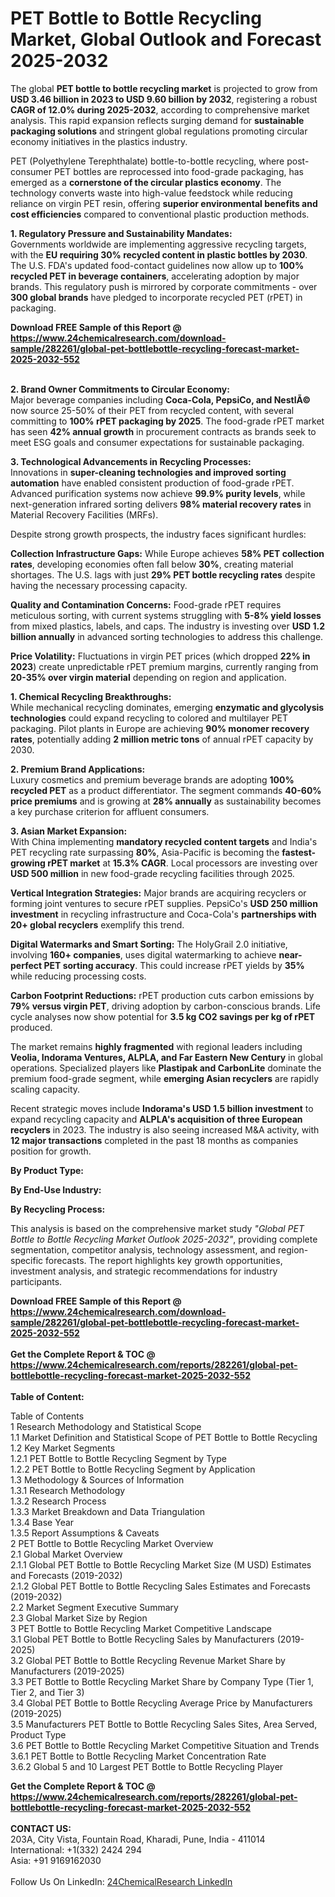 <h1>PET Bottle to Bottle Recycling Market, Global Outlook and Forecast 2025-2032</h1><p>The global <strong>PET bottle to bottle recycling market</strong> is projected to grow from <strong>USD 3.46 billion in 2023 to USD 9.60 billion by 2032</strong>, registering a robust <strong>CAGR of 12.0% during 2025-2032</strong>, according to comprehensive market analysis. This rapid expansion reflects surging demand for <strong>sustainable packaging solutions</strong> and stringent global regulations promoting circular economy initiatives in the plastics industry.</p><p>PET (Polyethylene Terephthalate) bottle-to-bottle recycling, where post-consumer PET bottles are reprocessed into food-grade packaging, has emerged as a <strong>cornerstone of the circular plastics economy</strong>. The technology converts waste into high-value feedstock while reducing reliance on virgin PET resin, offering <strong>superior environmental benefits and cost efficiencies</strong> compared to conventional plastic production methods.</p><p><strong>1. Regulatory Pressure and Sustainability Mandates:</strong><br>
Governments worldwide are implementing aggressive recycling targets, with the <strong>EU requiring 30% recycled content in plastic bottles by 2030</strong>. The U.S. FDA's updated food-contact guidelines now allow up to <strong>100% recycled PET in beverage containers</strong>, accelerating adoption by major brands. This regulatory push is mirrored by corporate commitments - over <strong>300 global brands</strong> have pledged to incorporate recycled PET (rPET) in packaging.</p><div><b>Download FREE Sample of this Report @ 
            <a href="https://www.24chemicalresearch.com/download-sample/282261/global-pet-bottlebottle-recycling-forecast-market-2025-2032-552">
            https://www.24chemicalresearch.com/download-sample/282261/global-pet-bottlebottle-recycling-forecast-market-2025-2032-552</a></b></div><br><p><strong>2. Brand Owner Commitments to Circular Economy:</strong><br>
Major beverage companies including <strong>Coca-Cola, PepsiCo, and NestlÃ©</strong> now source 25-50% of their PET from recycled content, with several committing to <strong>100% rPET packaging by 2025</strong>. The food-grade rPET market has seen <strong>42% annual growth</strong> in procurement contracts as brands seek to meet ESG goals and consumer expectations for sustainable packaging.</p><p><strong>3. Technological Advancements in Recycling Processes:</strong><br>
Innovations in <strong>super-cleaning technologies and improved sorting automation</strong> have enabled consistent production of food-grade rPET. Advanced purification systems now achieve <strong>99.9% purity levels</strong>, while next-generation infrared sorting delivers <strong>98% material recovery rates</strong> in Material Recovery Facilities (MRFs).</p><p>Despite strong growth prospects, the industry faces significant hurdles:</p><p><strong>Collection Infrastructure Gaps:</strong> While Europe achieves <strong>58% PET collection rates</strong>, developing economies often fall below <strong>30%</strong>, creating material shortages. The U.S. lags with just <strong>29% PET bottle recycling rates</strong> despite having the necessary processing capacity.</p><p><strong>Quality and Contamination Concerns:</strong> Food-grade rPET requires meticulous sorting, with current systems struggling with <strong>5-8% yield losses</strong> from mixed plastics, labels, and caps. The industry is investing over <strong>USD 1.2 billion annually</strong> in advanced sorting technologies to address this challenge.</p><p><strong>Price Volatility:</strong> Fluctuations in virgin PET prices (which dropped <strong>22% in 2023</strong>) create unpredictable rPET premium margins, currently ranging from <strong>20-35% over virgin material</strong> depending on region and application.</p><p><strong>1. Chemical Recycling Breakthroughs:</strong><br>
While mechanical recycling dominates, emerging <strong>enzymatic and glycolysis technologies</strong> could expand recycling to colored and multilayer PET packaging. Pilot plants in Europe are achieving <strong>90% monomer recovery rates</strong>, potentially adding <strong>2 million metric tons</strong> of annual rPET capacity by 2030.</p><p><strong>2. Premium Brand Applications:</strong><br>
Luxury cosmetics and premium beverage brands are adopting <strong>100% recycled PET</strong> as a product differentiator. The segment commands <strong>40-60% price premiums</strong> and is growing at <strong>28% annually</strong> as sustainability becomes a key purchase criterion for affluent consumers.</p><p><strong>3. Asian Market Expansion:</strong><br>
With China implementing <strong>mandatory recycled content targets</strong> and India's PET recycling rate surpassing <strong>80%</strong>, Asia-Pacific is becoming the <strong>fastest-growing rPET market</strong> at <strong>15.3% CAGR</strong>. Local processors are investing over <strong>USD 500 million</strong> in new food-grade recycling facilities through 2025.</p><p><strong>Vertical Integration Strategies:</strong> Major brands are acquiring recyclers or forming joint ventures to secure rPET supplies. PepsiCo's <strong>USD 250 million investment</strong> in recycling infrastructure and Coca-Cola's <strong>partnerships with 20+ global recyclers</strong> exemplify this trend.</p><p><strong>Digital Watermarks and Smart Sorting:</strong> The HolyGrail 2.0 initiative, involving <strong>160+ companies</strong>, uses digital watermarking to achieve <strong>near-perfect PET sorting accuracy</strong>. This could increase rPET yields by <strong>35%</strong> while reducing processing costs.</p><p><strong>Carbon Footprint Reductions:</strong> rPET production cuts carbon emissions by <strong>79% versus virgin PET</strong>, driving adoption by carbon-conscious brands. Life cycle analyses now show potential for <strong>3.5 kg CO2 savings per kg of rPET</strong> produced.</p><p>The market remains <strong>highly fragmented</strong> with regional leaders including <strong>Veolia, Indorama Ventures, ALPLA, and Far Eastern New Century</strong> in global operations. Specialized players like <strong>Plastipak and CarbonLite</strong> dominate the premium food-grade segment, while <strong>emerging Asian recyclers</strong> are rapidly scaling capacity.</p><p>Recent strategic moves include <strong>Indorama's USD 1.5 billion investment</strong> to expand recycling capacity and <strong>ALPLA's acquisition of three European recyclers</strong> in 2023. The industry is also seeing increased M&amp;A activity, with <strong>12 major transactions</strong> completed in the past 18 months as companies position for growth.</p><p><strong>By Product Type:</strong></p><p><strong>By End-Use Industry:</strong></p><p><strong>By Recycling Process:</strong></p><p>This analysis is based on the comprehensive market study <em>"Global PET Bottle to Bottle Recycling Market Outlook 2025-2032"</em>, providing complete segmentation, competitor analysis, technology assessment, and region-specific forecasts. The report highlights key growth opportunities, investment analysis, and strategic recommendations for industry participants.</p><div><b>Download FREE Sample of this Report @ 
            <a href="https://www.24chemicalresearch.com/download-sample/282261/global-pet-bottlebottle-recycling-forecast-market-2025-2032-552">
            https://www.24chemicalresearch.com/download-sample/282261/global-pet-bottlebottle-recycling-forecast-market-2025-2032-552</a></b></div><br><div><b>Get the Complete Report & TOC @ 
            <a href="https://www.24chemicalresearch.com/reports/282261/global-pet-bottlebottle-recycling-forecast-market-2025-2032-552">
            https://www.24chemicalresearch.com/reports/282261/global-pet-bottlebottle-recycling-forecast-market-2025-2032-552</a></b></div><br>
            <b>Table of Content:</b><p>Table of Contents<br />
1 Research Methodology and Statistical Scope<br />
1.1 Market Definition and Statistical Scope of PET Bottle to Bottle Recycling<br />
1.2 Key Market Segments<br />
1.2.1 PET Bottle to Bottle Recycling Segment by Type<br />
1.2.2 PET Bottle to Bottle Recycling Segment by Application<br />
1.3 Methodology & Sources of Information<br />
1.3.1 Research Methodology<br />
1.3.2 Research Process<br />
1.3.3 Market Breakdown and Data Triangulation<br />
1.3.4 Base Year<br />
1.3.5 Report Assumptions & Caveats<br />
2 PET Bottle to Bottle Recycling Market Overview<br />
2.1 Global Market Overview<br />
2.1.1 Global PET Bottle to Bottle Recycling Market Size (M USD) Estimates and Forecasts (2019-2032)<br />
2.1.2 Global PET Bottle to Bottle Recycling Sales Estimates and Forecasts (2019-2032)<br />
2.2 Market Segment Executive Summary<br />
2.3 Global Market Size by Region<br />
3 PET Bottle to Bottle Recycling Market Competitive Landscape<br />
3.1 Global PET Bottle to Bottle Recycling Sales by Manufacturers (2019-2025)<br />
3.2 Global PET Bottle to Bottle Recycling Revenue Market Share by Manufacturers (2019-2025)<br />
3.3 PET Bottle to Bottle Recycling Market Share by Company Type (Tier 1, Tier 2, and Tier 3)<br />
3.4 Global PET Bottle to Bottle Recycling Average Price by Manufacturers (2019-2025)<br />
3.5 Manufacturers PET Bottle to Bottle Recycling Sales Sites, Area Served, Product Type<br />
3.6 PET Bottle to Bottle Recycling Market Competitive Situation and Trends<br />
3.6.1 PET Bottle to Bottle Recycling Market Concentration Rate<br />
3.6.2 Global 5 and 10 Largest PET Bottle to Bottle Recycling Player</p><div><b>Get the Complete Report & TOC @ 
            <a href="https://www.24chemicalresearch.com/reports/282261/global-pet-bottlebottle-recycling-forecast-market-2025-2032-552">
            https://www.24chemicalresearch.com/reports/282261/global-pet-bottlebottle-recycling-forecast-market-2025-2032-552</a></b></div><br><b>CONTACT US:</b><br>
            203A, City Vista, Fountain Road, Kharadi, Pune, India - 411014<br>
            International: +1(332) 2424 294<br>
            Asia: +91 9169162030 <br><br>
            Follow Us On LinkedIn: <a href="https://www.linkedin.com/company/24chemicalresearch/">24ChemicalResearch LinkedIn</a>